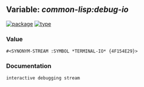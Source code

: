## Variable: ***common-lisp:*debug-io****
[![package](https://img.shields.io/badge/Package-COMMON--LISP-5f9ea0.svg?style=social&colorA=999999)](../) [![type](https://img.shields.io/badge/Type-Variable-5f9ea0.svg?style=social&colorA=999999)](../#variable) 
### Value
```
#<SYNONYM-STREAM :SYMBOL *TERMINAL-IO* {4F154E29}>
```
### Documentation
```
interactive debugging stream
```
